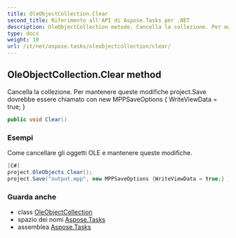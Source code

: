 ```yaml
---
title: OleObjectCollection.Clear
second_title: Riferimento all'API di Aspose.Tasks per .NET
description: OleObjectCollection metodo. Cancella la collezione. Per mantenere queste modifiche project.Save dovrebbe essere chiamato con new MPPSaveOptions  WriteViewData  true 
type: docs
weight: 10
url: /it/net/aspose.tasks/oleobjectcollection/clear/
---
```

## OleObjectCollection.Clear method

Cancella la collezione. Per mantenere queste modifiche project.Save dovrebbe essere chiamato con new MPPSaveOptions { WriteViewData = true; }

```csharp
public void Clear()
```

### Esempi

Come cancellare gli oggetti OLE e mantenere queste modifiche.

```csharp
[C#]
project.OleObjects.Clear();
project.Save("output.mpp", new MPPSaveOptions {WriteViewData = true;} )
```

### Guarda anche

* class [OleObjectCollection](../)
* spazio dei nomi [Aspose.Tasks](../../oleobjectcollection/)
* assemblea [Aspose.Tasks](../../../)


